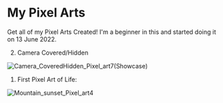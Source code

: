 # My Pixel Arts
Get all of my Pixel Arts Created! I'm a beginner in this and started doing it on 13 June 2022.

2. Camera Covered/Hidden

![Camera_CoveredHidden_Pixel_art7(Showcase)](https://user-images.githubusercontent.com/98607285/173836675-d1d61fb9-d99c-4931-a24e-1e3da9095267.png)

1. First Pixel Art of Life:

![Mountain_sunset_Pixel_art4](https://user-images.githubusercontent.com/98607285/173622518-b509afd5-b3a6-4a4f-af33-d00c58fc5c02.png)
